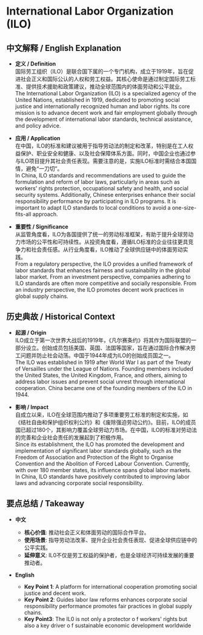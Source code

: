 # International Labor Organization (ILO)

## 中文解释 / English Explanation

* **定义 / Definition**  
  国际劳工组织（ILO）是联合国下属的一个专门机构，成立于1919年，旨在促进社会正义和国际公认的人权和劳工权益。其核心使命是通过制定国际劳工标准、提供技术援助和政策建议，推动全球范围内的体面劳动和公平就业。  
  The International Labor Organization (ILO) is a specialized agency of the United Nations, established in 1919, dedicated to promoting social justice and internationally recognized human and labor rights. Its core mission is to advance decent work and fair employment globally through the development of international labor standards, technical assistance, and policy advice.

* **应用 / Application**  
  在中国，ILO的标准和建议被用于指导劳动法的制定和改革，特别是在工人权益保护、职业安全和健康、以及社会保障体系方面。同时，中国企业也通过参与ILO项目提升其社会责任表现。需要注意的是，实施ILO标准时需结合本国国情，避免“一刀切”。  
  In China, ILO standards and recommendations are used to guide the formulation and reform of labor laws, particularly in areas such as workers' rights protection, occupational safety and health, and social security systems. Additionally, Chinese enterprises enhance their social responsibility performance by participating in ILO programs. It is important to adapt ILO standards to local conditions to avoid a one-size-fits-all approach.

* **重要性 / Significance**  
  从监管角度看，ILO为各国提供了统一的劳动标准框架，有助于提升全球劳动力市场的公平性和可持续性。从投资角度看，遵循ILO标准的企业往往更具竞争力和社会责任感。从行业角度看，ILO推动了全球供应链中的体面劳动实践。  
  From a regulatory perspective, the ILO provides a unified framework of labor standards that enhances fairness and sustainability in the global labor market. From an investment perspective, companies adhering to ILO standards are often more competitive and socially responsible. From an industry perspective, the ILO promotes decent work practices in global supply chains.

## 历史典故 / Historical Context

* **起源 / Origin**  
  ILO成立于第一次世界大战后的1919年，《凡尔赛条约》将其作为国际联盟的一部分设立。创始成员包括美国、英国、法国等国家，旨在通过国际合作解决劳工问题并防止社会动荡。中国于1944年成为ILO的创始成员国之一。  
  The ILO was established in 1919 after World War I as part of the Treaty of Versailles under the League of Nations. Founding members included the United States, the United Kingdom, France, and others, aiming to address labor issues and prevent social unrest through international cooperation. China became one of the founding members of the ILO in 1944.

* **影响 / Impact**  
  自成立以来，ILO在全球范围内推动了多项重要劳工标准的制定和实施，如《结社自由和保护组织权利公约》和《废除强迫劳动公约》。目前，ILO的成员国已超过180个，其影响力覆盖全球劳动力市场。在中国，ILO的标准对劳动法的完善和企业社会责任的发展起到了积极作用。  
  Since its establishment, the ILO has promoted the development and implementation of significant labor standards globally, such as the Freedom of Association and Protection of the Right to Organise Convention and the Abolition of Forced Labour Convention. Currently, with over 180 member states, its influence spans global labor markets. In China, ILO standards have positively contributed to improving labor laws and advancing corporate social responsibility.

## 要点总结 / Takeaway

* **中文**  
  - **核心价值**: 推动社会正义和体面劳动的国际合作平台。  
  - **使用场景**: 指导劳动法改革、提升企业社会责任表现、促进全球供应链中的公平实践。  
  - **延伸意义**: IL0不仅是劳工权益的保护者，也是全球经济可持续发展的重要推动者。

* **English**  
  - **Key Point 1**: A platform for international cooperation promoting social justice and decent work.  
  - **Key Point 2**: Guides labor law reforms enhances corporate social responsibility performance promotes fair practices in global supply chains.  
  - **Key Point3**: The IL0 is not only a protector o f workers' rights but also a key driver o f sustainable economic development worldwide